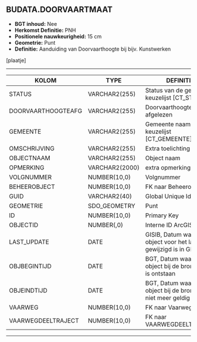 ﻿## BUDATA.DOORVAARTMAAT


* __BGT inhoud:__ Nee
* __Herkomst Definitie:__ PNH
* __Positionele nauwkeurigheid:__ 15 cm
* __Geometrie:__ Punt
* __Definitie:__ Aanduiding van Doorvaarthoogte bij bijv. Kunstwerken

[plaatje]

***

|KOLOM                               |TYPE              |DEFINITIE|
|------                              |----              |-----    |
|STATUS                              |VARCHAR2(255)     |Status van de gegevens, keuzelijst [CT_STATUS]|
|DOORVAARTHOOGTEAFG                  |VARCHAR2(255)     |Doorvaarthoogte afgelezen|
|GEMEENTE                            |VARCHAR2(255)     |Gemeente naam, keuzelijst [CT_GEMEENTE]|
|OMSCHRIJVING                        |VARCHAR2(255)     |Extra toelichting|
|OBJECTNAAM                          |VARCHAR2(255)     |Object naam|
|OPMERKING                           |VARCHAR2(2000)    |extra opmerking|
|VOLGNUMMER                          |NUMBER(10,0)      |Volgnummer|
|BEHEEROBJECT                        |NUMBER(10,0)      |FK naar Beheerobject|
|GUID                                |VARCHAR2(40)      |Global Unique Identifier|
|GEOMETRIE                           |SDO_GEOMETRY      |Punt|
|ID                                  |NUMBER(10,0)      |Primary Key|
|OBJECTID                            |NUMBER(,0)        |Interne ID ArcGIS|
|LAST_UPDATE                         |DATE              |GISIB, Datum waarop het object voor het laatst gewijzigd is in GISIB|
|OBJBEGINTIJD                        |DATE              |BGT, Datum waarop het object bij de bronhouder is ontstaan|
|OBJEINDTIJD                         |DATE              |BGT, Datum waarop het object bij de bronhouder niet meer geldig is|
|VAARWEG                             |NUMBER(10,0)      |FK naar Vaarweg|
|VAARWEGDEELTRAJECT                  |NUMBER(10,0)      |FK naar VAARWEGDEELTRAJECT |

***


